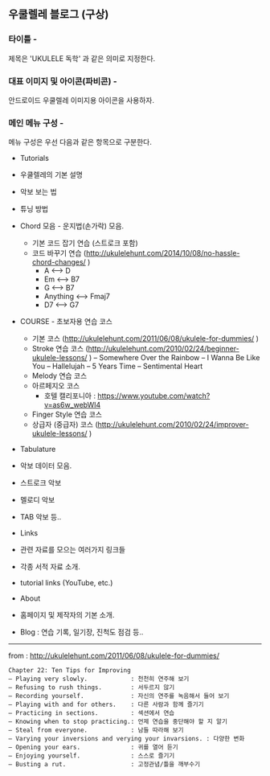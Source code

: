 ## 우쿨렐레 블로그 (구상)

### 타이틀 -
제목은 'UKULELE 독학' 과 같은 의미로 지정한다.

### 대표 이미지 및 아이콘(파비콘) -
안드로이드 우쿨렐레 이미지용 아이콘을 사용하자.

### 메인 메뉴 구성 -
메뉴 구성은 우선 다음과 같은 항목으로 구분한다.
* Tutorials
 * 우쿨렐레의 기본 설명
 * 악보 보는 법
 * 튜닝 방법
 * Chord 모음 - 운지법(손가락) 모음.
   * 기본 코드 잡기 연습 (스트로크 포함)
   * 코드 바꾸기 연습 (http://ukulelehunt.com/2014/10/08/no-hassle-chord-changes/ )
     * A <--> D
     * Em <--> B7
     * G <--> B7
     * Anything <--> Fmaj7
     * D7 <--> G7
 * COURSE - 초보자용 연습 코스
   * 기본 코스 (http://ukulelehunt.com/2011/06/08/ukulele-for-dummies/ )
   * Stroke 연습 코스
      (http://ukulelehunt.com/2010/02/24/beginner-ukulele-lessons/ )
      – Somewhere Over the Rainbow
      – I Wanna Be Like You
      – Hallelujah
      – 5 Years Time
      – Sentimental Heart
   * Melody 연습 코스
   * 아르페지오 코스 
      - 호텔 캘리포니아 : https://www.youtube.com/watch?v=as6w_webWl4
   * Finger Style 연습 코스
   * 상급자 (중급자) 코스
     (http://ukulelehunt.com/2010/02/24/improver-ukulele-lessons/ )

* Tabulature
 * 악보 데이터 모음.
 * 스트로크 악보
 * 멜로디 악보
 * TAB 악보 등..
* Links
 * 관련 자료를 모으는 여러가지 링크들
 * 각종 서적 자료 소개.
 * tutorial links (YouTube, etc.)
* About
 * 홈페이지 및 제작자의 기본 소개.
 * Blog : 연습 기록, 일기장, 진척도 점검 등..

------
from : http://ukulelehunt.com/2011/06/08/ukulele-for-dummies/
```
Chapter 22: Ten Tips for Improving
– Playing very slowly.            : 천천히 연주해 보기
– Refusing to rush things.        : 서두르지 않기
– Recording yourself.             : 자신의 연주를 녹음해서 들어 보기
– Playing with and for others.    : 다른 사람과 함께 즐기기
– Practicing in sections.         : 섹션에서 연습
– Knowing when to stop practicing.: 언제 연습을 중단해야 할 지 알기
– Steal from everyone.            : 남들 따라해 보기
– Varying your inversions and verying your invarsions. : 다양한 변화
– Opening your ears.              : 귀를 열어 듣기
– Enjoying yourself.              : 스스로 즐기기
– Busting a rut.                  : 고정관념/틀을 깨부수기
```
